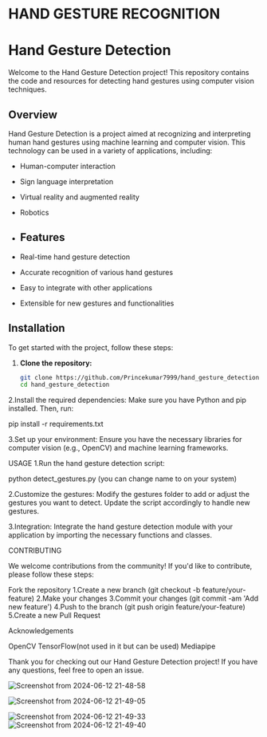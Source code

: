 # HAND GESTURE RECOGNITION

# Hand Gesture Detection

Welcome to the Hand Gesture Detection project! This repository contains the code and resources for detecting hand gestures using computer vision techniques.

## Overview

Hand Gesture Detection is a project aimed at recognizing and interpreting human hand gestures using machine learning and computer vision. This technology can be used in a variety of applications, including:
- Human-computer interaction
- Sign language interpretation
- Virtual reality and augmented reality
- Robotics

- ## Features

- Real-time hand gesture detection
- Accurate recognition of various hand gestures
- Easy to integrate with other applications
- Extensible for new gestures and functionalities

## Installation

To get started with the project, follow these steps:

1. **Clone the repository:**
   ```sh
   git clone https://github.com/Princekumar7999/hand_gesture_detection.git
   cd hand_gesture_detection

2.Install the required dependencies:
Make sure you have Python and pip installed. Then, run:

pip install -r requirements.txt

3.Set up your environment:
Ensure you have the necessary libraries for computer vision (e.g., OpenCV) and machine learning frameworks.

USAGE 
1.Run the hand gesture detection script:

python detect_gestures.py
(you can change name to on your system)

2.Customize the gestures:
Modify the gestures folder to add or adjust the gestures you want to detect. Update the script accordingly to handle new gestures.

3.Integration:
Integrate the hand gesture detection module with your application by importing the necessary functions and classes.

CONTRIBUTING

We welcome contributions from the community! If you'd like to contribute, please follow these steps:

Fork the repository
1.Create a new branch (git checkout -b feature/your-feature)
2.Make your changes
3.Commit your changes (git commit -am 'Add new feature')
4.Push to the branch (git push origin feature/your-feature)
5.Create a new Pull Request

Acknowledgements

OpenCV
TensorFlow(not used in it but can be used)
Mediapipe

Thank you for checking out our Hand Gesture Detection project! If you have any questions, feel free to open an issue.

![Screenshot from 2024-06-12 21-48-58](https://github.com/Princekumar7999/hand_gesture_detection/assets/142075834/61b423b8-1026-43f7-a6ce-4aca07c7c09f)


![Screenshot from 2024-06-12 21-49-05](https://github.com/Princekumar7999/hand_gesture_detection/assets/142075834/8ffcd404-2883-4d81-9e11-3fbd8e6edb86)




![Screenshot from 2024-06-12 21-49-33](https://github.com/Princekumar7999/hand_gesture_detection/assets/142075834/61e2c90f-9d23-4642-b979-ee2ed4afac28)
![Screenshot from 2024-06-12 21-49-40](https://github.com/Princekumar7999/hand_gesture_detection/assets/142075834/56284aa8-997e-4056-ae7c-186429f4e1c2)

